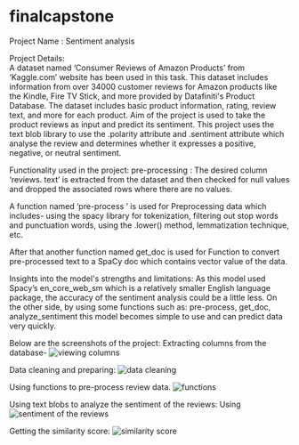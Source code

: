 # finalcapstone
Project Name : Sentiment analysis 

Project Details:  
A dataset named ‘Consumer Reviews of Amazon Products’ from
‘Kaggle.com’ website has been used in this task. This dataset includes
information from over 34000 customer reviews for Amazon products like
the Kindle, Fire TV Stick, and more provided by Datafiniti's Product
Database. The dataset includes basic product information, rating, review
text, and more for each product. Aim of the project is used to take the 
product reviews as input and predict its sentiment.
This project uses the text blob library to use the .polarity attribute 
and .sentiment attribute which analyse the review and determines whether it
expresses a positive, negative, or neutral sentiment.

Functionality used in the project:
pre-processing :
The desired column ‘reviews. text’ is extracted from the dataset and then
checked for null values and dropped the associated rows where there are
no values.

A function named ‘pre-process ’ is used for Preprocessing data which
includes- using the spacy library for tokenization, filtering out stop words
and punctuation words, using the .lower() method, lemmatization
technique, etc.

After that another function named get_doc is used for Function to convert
pre-processed text to a SpaCy doc which contains vector value of the data.

Insights into the model's strengths and limitations:
As this model used Spacy’s en_core_web_sm which is a relatively smaller
English language package, the accuracy of the sentiment analysis could be
a little less.
On the other side, by using some functions such as:
pre-process, get_doc, analyze_sentiment this model becomes simple to
use and can predict data very quickly.

Below are the screenshots of the project:
Extracting columns from the database-
![viewing columns](https://github.com/mangotree21/finalcapstone/assets/152438509/5609e559-55f3-4744-9704-4a56a0446c13)

Data cleaning and preparing:
![data cleaning ](https://github.com/mangotree21/finalcapstone/assets/152438509/1f957293-9b3d-4fa5-80ab-4c57eb8873de)

Using functions to pre-process review data.
![functions](https://github.com/mangotree21/finalcapstone/assets/152438509/7a8fdfe6-9bd4-43b6-8dd1-69a44253ffbc)

Using text blobs to analyze the sentiment of the reviews:
Using![sentiment of the reviews](https://github.com/mangotree21/finalcapstone/assets/152438509/17c5ad8c-35a0-42bd-bc05-6d3a548d84ce)

Getting the similarity score:
![similarity score](https://github.com/mangotree21/finalcapstone/assets/152438509/efe5f186-cd43-4887-aa36-63d92b35de06)

